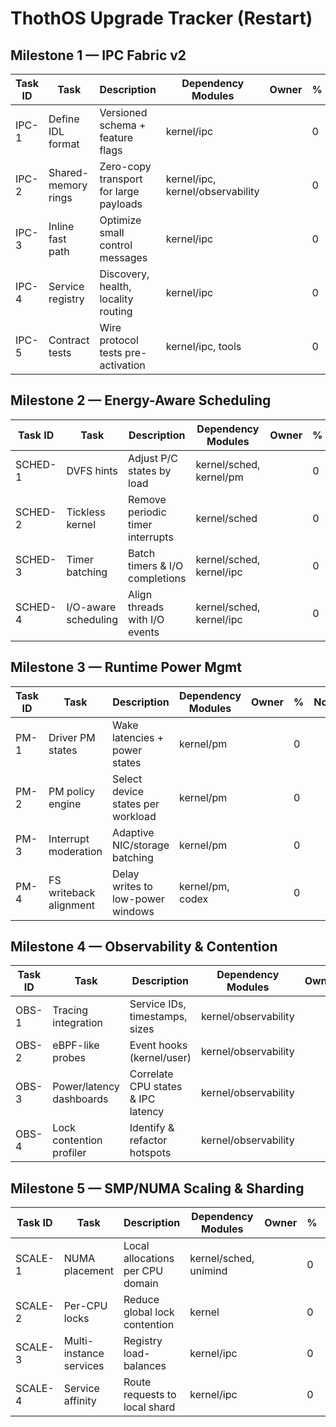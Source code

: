# ThothOS Upgrade Tracker (Restart)

## Milestone 1 — IPC Fabric v2
| Task ID | Task | Description | Dependency Modules | Owner | % | Notes |
|---|---|---|---|---|---|---|
| IPC-1 | Define IDL format | Versioned schema + feature flags | kernel/ipc |  | 0 |  |
| IPC-2 | Shared-memory rings | Zero-copy transport for large payloads | kernel/ipc, kernel/observability |  | 0 |  |
| IPC-3 | Inline fast path | Optimize small control messages | kernel/ipc |  | 0 |  |
| IPC-4 | Service registry | Discovery, health, locality routing | kernel/ipc |  | 0 |  |
| IPC-5 | Contract tests | Wire protocol tests pre-activation | kernel/ipc, tools |  | 0 |  |

## Milestone 2 — Energy-Aware Scheduling
| Task ID | Task | Description | Dependency Modules | Owner | % | Notes |
|---|---|---|---|---|---|---|
| SCHED-1 | DVFS hints | Adjust P/C states by load | kernel/sched, kernel/pm |  | 0 |  |
| SCHED-2 | Tickless kernel | Remove periodic timer interrupts | kernel/sched |  | 0 |  |
| SCHED-3 | Timer batching | Batch timers & I/O completions | kernel/sched, kernel/ipc |  | 0 |  |
| SCHED-4 | I/O-aware scheduling | Align threads with I/O events | kernel/sched, kernel/ipc |  | 0 |  |

## Milestone 3 — Runtime Power Mgmt
| Task ID | Task | Description | Dependency Modules | Owner | % | Notes |
|---|---|---|---|---|---|---|
| PM-1 | Driver PM states | Wake latencies + power states | kernel/pm |  | 0 |  |
| PM-2 | PM policy engine | Select device states per workload | kernel/pm |  | 0 |  |
| PM-3 | Interrupt moderation | Adaptive NIC/storage batching | kernel/pm |  | 0 |  |
| PM-4 | FS writeback alignment | Delay writes to low-power windows | kernel/pm, codex |  | 0 |  |

## Milestone 4 — Observability & Contention
| Task ID | Task | Description | Dependency Modules | Owner | % | Notes |
|---|---|---|---|---|---|---|
| OBS-1 | Tracing integration | Service IDs, timestamps, sizes | kernel/observability |  | 0 |  |
| OBS-2 | eBPF-like probes | Event hooks (kernel/user) | kernel/observability |  | 0 |  |
| OBS-3 | Power/latency dashboards | Correlate CPU states & IPC latency | kernel/observability |  | 0 |  |
| OBS-4 | Lock contention profiler | Identify & refactor hotspots | kernel/observability |  | 0 |  |

## Milestone 5 — SMP/NUMA Scaling & Sharding
| Task ID | Task | Description | Dependency Modules | Owner | % | Notes |
|---|---|---|---|---|---|---|
| SCALE-1 | NUMA placement | Local allocations per CPU domain | kernel/sched, unimind |  | 0 |  |
| SCALE-2 | Per-CPU locks | Reduce global lock contention | kernel |  | 0 |  |
| SCALE-3 | Multi-instance services | Registry load-balances | kernel/ipc |  | 0 |  |
| SCALE-4 | Service affinity | Route requests to local shard | kernel/ipc |  | 0 |  |
